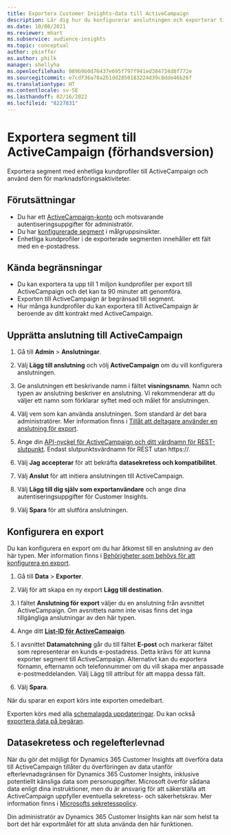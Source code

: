 ```yaml
---
title: Exportera Customer Insights-data till ActiveCampaign
description: Lär dig hur du konfigurerar anslutningen och exporterar till ActiveCampaign.
ms.date: 10/08/2021
ms.reviewer: mhart
ms.subservice: audience-insights
ms.topic: conceptual
author: pkieffer
ms.author: philk
manager: shellyha
ms.openlocfilehash: 089b9b0d76437e695f797f941ed384734d8f772e
ms.sourcegitcommit: e7cdf36a78a2b1dd2850183224d39c8dde46b26f
ms.translationtype: HT
ms.contentlocale: sv-SE
ms.lasthandoff: 02/16/2022
ms.locfileid: "8227831"
---
```

# <a name="export-segments-to-activecampaign-preview"></a>Exportera segment till ActiveCampaign (förhandsversion)

Exportera segment med enhetliga kundprofiler till ActiveCampaign och använd dem för marknadsföringsaktiviteter.

## <a name="prerequisites"></a>Förutsättningar

-   Du har ett [ActiveCampaign-konto](https://www.activecampaign.com/) och motsvarande autentiseringsuppgifter för administratör.
-   Du har [konfigurerade segment](segments.md) i målgruppsinsikter.
-   Enhetliga kundprofiler i de exporterade segmenten innehåller ett fält med en e-postadress.

## <a name="known-limitations"></a>Kända begränsningar

- Du kan exportera ta upp till 1 miljon kundprofiler per export till ActiveCampaign och det kan ta 90 minuter att genomföra.
- Exporten till ActiveCampaign är begränsad till segment.
- Hur många kundprofiler du kan exportera till ActiveCampaign är beroende av ditt kontrakt med ActiveCampaign.

## <a name="set-up-connection-to-activecampaign"></a>Upprätta anslutning till ActiveCampaign

1. Gå till **Admin** > **Anslutningar**.

1. Välj **Lägg till anslutning** och völj **ActiveCampaign** om du vill konfigurera anslutningen.

1. Ge anslutningen ett beskrivande namn i fältet **visningsnamn**. Namn och typen av anslutning beskriver en anslutning. Vi rekommenderar att du väljer ett namn som förklarar syftet med och målet för anslutningen.

1. Välj vem som kan använda anslutningen. Som standard är det bara administratörer. Mer information finns i [Tillåt att deltagare använder en anslutning för export](connections.md#allow-contributors-to-use-a-connection-for-exports).

1. Ange din [API-nyckel för ActiveCampaign och ditt värdnamn för REST-slutpunkt](https://help.activecampaign.com/hc/articles/207317590-Getting-started-with-the-API#how-to-obtain-your-activecampaign-api-url-and-key). Endast slutpunktsvärdnamn för REST utan https://. 

1. Välj **Jag accepterar** för att bekräfta **datasekretess och kompatibilitet**.

1. Välj **Anslut** för att initiera anslutningen till ActiveCampaign.

1. Välj **Lägg till dig själv som exportanvändare** och ange dina autentiseringsuppgifter för Customer Insights.

1. Välj **Spara** för att slutföra anslutningen.

## <a name="configure-an-export"></a>Konfigurera en export

Du kan konfigurera en export om du har åtkomst till en anslutning av den här typen. Mer information finns i [Behörigheter som behövs för att konfigurera en export](export-destinations.md#set-up-a-new-export).

1. Gå till **Data** > **Exporter**.

1. Välj för att skapa en ny export **Lägg till destination**.

1. I fältet **Anslutning för export** väljer du en anslutning från avsnittet ActiveCampaign. Om avsnittets namn inte visas finns det inga tillgängliga anslutningar av den här typen.

1. Ange ditt [**List-ID för ActiveCampaign**](https://help.activecampaign.com/hc/articles/360000030559-How-to-create-a-list-in-ActiveCampaign).    

1. I avsnittet **Datamatchning** går du till fältet **E-post** och markerar fältet som representerar en kunds e-postadress. Detta krävs för att kunna exporter segment till ActiveCampaign. Alternativt kan du exportera förnamn, efternamn och telefonnummer om du vill skapa mer anpassade e-postmeddelanden. Välj Lägg till attribut för att mappa dessa fält.

1. Välj **Spara**.

När du sparar en export körs inte exporten omedelbart.

Exporten körs med alla [schemalagda uppdateringar](system.md#schedule-tab). Du kan också [exportera data på begäran](export-destinations.md#run-exports-on-demand). 


## <a name="data-privacy-and-compliance"></a>Datasekretess och regelefterlevnad

När du gör det möjligt för Dynamics 365 Customer Insights att överföra data till ActiveCampaign tillåter du överföringen av data utanför efterlevnadsgränsen för Dynamics 365 Customer Insights, inklusive potentiellt känsliga data som personuppgifter. Microsoft överför sådana data enligt dina instruktioner, men du är ansvarig för att säkerställa att ActiveCampaign uppfyller eventuella sekretess- och säkerhetskrav. Mer information finns i [Microsofts sekretesspolicy](https://go.microsoft.com/fwlink/?linkid=396732).

Din administratör av Dynamics 365 Customer Insights kan när som helst ta bort det här exportmålet för att sluta använda den här funktionen.

